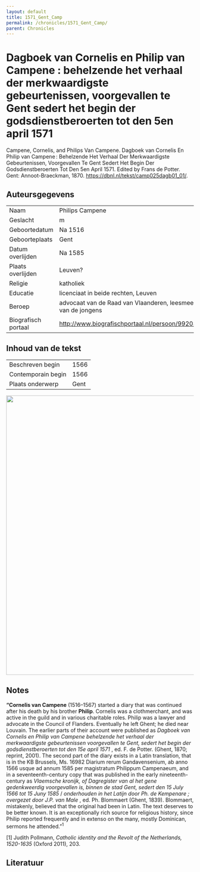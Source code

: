 ```yaml
---
layout: default
title: 1571_Gent_Camp
permalink: /chronicles/1571_Gent_Camp/
parent: Chronicles
--- 
```



# Dagboek van Cornelis en Philip van Campene : behelzende het verhaal der merkwaardigste gebeurtenissen, voorgevallen te Gent sedert het begin der godsdienstberoerten tot den 5en april 1571 

Campene, Cornelis, and Philips Van Campene. Dagboek van Cornelis En Philip van Campene : Behelzende Het Verhaal Der Merkwaardigste Gebeurtenissen, Voorgevallen Te Gent Sedert Het Begin Der Godsdienstberoerten Tot Den 5en April 1571. Edited by Frans de Potter. Gent: Annoot-Braeckman, 1870. https://dbnl.nl/tekst/camp025dagb01_01/. 

## Auteursgegevens 

| | | 
| --------------- | --------------- | 
| Naam | Philips Campene | 
| Geslacht | m | 
 | Geboortedatum | Na 1516 | 
| Geboorteplaats | Gent | 
| Datum overlijden | Na 1585 | 
| Plaats overlijden | Leuven? | 
| Religie | katholiek | 
| Educatie | licenciaat in beide rechten, Leuven | 
| Beroep | advocaat van de Raad van Vlaanderen, leesmeester van de jongens | 
| Biografisch portaal | http://www.biografischportaal.nl/persoon/99203302 | 

## Inhoud van de tekst 

| | | 
| --------------- | --------------- | 
| Beschreven begin | 1566 | 
| Contemporain begin | 1566 | 
| Plaats onderwerp | Gent | 

[<img src="..\..\barplots_chronicles\1571_Gent_Camp.jpg" width="750"/>](..\..\barplots_chronicles\1571_Gent_Camp.jpg) 

## Notes 

**“Cornelis van Campene** (1516–1567) started a diary that was continued after
his death by his brother **Philip**. Cornelis was a clothmerchant, and was
active in the guild and in various charitable roles. Philip was a lawyer and
advocate in the Council of Flanders. Eventually he left Ghent; he died near
Louvain. The earlier parts of their account were published as _Dagboek van
Cornelis en Philip van Campene behelzende het verhaal der merkwaardigste
gebeurtenissen voorgevallen te Gent, sedert het begin der godsdienstberoerten
tot den 15e april 1571_ , ed. F. de Potter. (Ghent, 1870; reprint, 2001). The
second part of the diary exists in a Latin translation, that is in the KB
Brussels, Ms. 16982  Diarium rerum Gandavensenium, ab anno 1566 usque ad annum
1585 per magistratum Philippum Campenaeum, and in a seventeenth-century copy
that was published in the early nineteenth-century as _Vlaemsche kronĳk, of
Dagregister van al het gene gedenkweerdig voorgevallen is, binnen de stad
Gent, sedert den 15 July 1566 tot 15 Juny 1585_ / _onderhouden in het Latĳn
door Ph. de Kempenare ; overgezet door J.P. van Male_ , ed. Ph. Blommaert
(Ghent, 1839). Blommaert, mistakenly, believed that the original had been in
Latin. The text deserves to be better known. It is an exceptionally rich
source for religious history, since Philip reported frequently and in extenso
on the many, mostly Dominican, sermons he attended.”<sup>1</sup>

[1] Judith Pollmann, _Catholic identity and the Revolt of the Netherlands,
1520-1635_ (Oxford 2011), 203.



## Literatuur 

